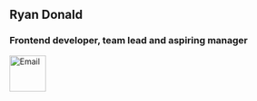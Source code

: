 ## Ryan Donald
### Frontend developer, team lead and aspiring manager
<a href="mailto:ryan@rollingcreative.co.za" title="Email">
    <img src="https://cdn-icons-png.flaticon.com/128/893/893257.png" data-src="https://cdn-icons-png.flaticon.com/128/893/893257.png" alt="Email" title="Email" width="64" height="64" srcset="https://cdn-icons-png.flaticon.com/128/893/893257.png 4x">
</a>
